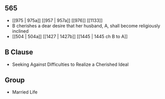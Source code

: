 ## 565
- [[975 | 975a]] [[957 | 957a]] [[976]] [[1133]] 
- B cherishes a dear desire that her husband, A, shall become religiously inclined
- [[504 | 504a]] [[1427 | 1427b]] [[1445 | 1445 ch B to A]] 

## B Clause
- Seeking Against Difficulties to Realize a Cherished Ideal

## Group
- Married Life

